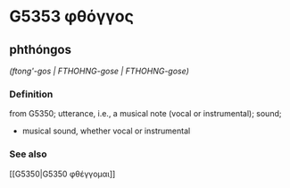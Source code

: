 # G5353 φθόγγος

## phthóngos

_(ftong'-gos | FTHOHNG-gose | FTHOHNG-gose)_

### Definition

from G5350; utterance, i.e., a musical note (vocal or instrumental); sound; 

- musical sound, whether vocal or instrumental

### See also

[[G5350|G5350 φθέγγομαι]]
